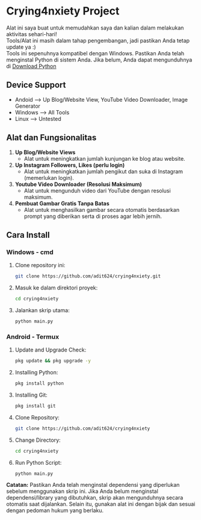 # Crying4nxiety Project

Alat ini saya buat untuk memudahkan saya dan kalian dalam melakukan aktivitas sehari-hari!  
Tools/Alat ini masih dalam tahap pengembangan, jadi pastikan Anda tetap update ya :)  
Tools ini sepenuhnya kompatibel dengan Windows. Pastikan Anda telah menginstal Python di sistem Anda. Jika belum, Anda dapat mengunduhnya di [Download Python](https://www.python.org/downloads/)

## Device Support
- Andoid    -->    Up Blog/Website View, YouTube Video Downloader, Image Generator
- Windows   -->    All Tools
- Linux     -->    Untested

## Alat dan Fungsionalitas

1. **Up Blog/Website Views**
    - Alat untuk meningkatkan jumlah kunjungan ke blog atau website.
2. **Up Instagram Followers, Likes (perlu login)**
    - Alat untuk meningkatkan jumlah pengikut dan suka di Instagram (memerlukan login).
3. **Youtube Video Downloader (Resolusi Maksimum)**
    - Alat untuk mengunduh video dari YouTube dengan resolusi maksimum.
4. **Pembuat Gambar Gratis Tanpa Batas**
    - Alat untuk menghasilkan gambar secara otomatis berdasarkan prompt yang diberikan serta di proses agar lebih jernih.
  
## Cara Install  
### Windows - cmd
1. Clone repository ini:
    ```bash
    git clone https://github.com/adit624/crying4nxiety.git
    ```
2. Masuk ke dalam direktori proyek:
    ```bash
    cd crying4nxiety
    ```
3. Jalankan skrip utama:
    ```bash
    python main.py
    ```
### Android - Termux
1. Update and Upgrade Check:
    ```bash
    pkg update && pkg upgrade -y
    ```
2. Installing Python:
    ```bash
    pkg install python
    ```
3. Installing Git:
    ```bash
    pkg install git
    ```
4. Clone Repository:
    ```bash
    git clone https://github.com/adit624/crying4nxiety
    ```
5. Change Directory:
    ```bash
    cd crying4nxiety
    ```
6. Run Python Script:
    ```bash
    python main.py
    ```

**Catatan:** Pastikan Anda telah menginstal dependensi yang diperlukan sebelum menggunakan skrip ini. Jika Anda belum menginstal dependensi/library yang dibutuhkan, skrip akan mengunduhnya secara otomatis saat dijalankan. Selain itu, gunakan alat ini dengan bijak dan sesuai dengan pedoman hukum yang berlaku.
